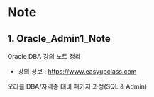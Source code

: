 # **Note**

## 1. Oracle_Admin1_Note
Oracle DBA 강의 노트 정리
- 강의 정보 : https://www.easyupclass.com

오라클 DBA/자격증 대비 패키지 과정(SQL & Admin)
